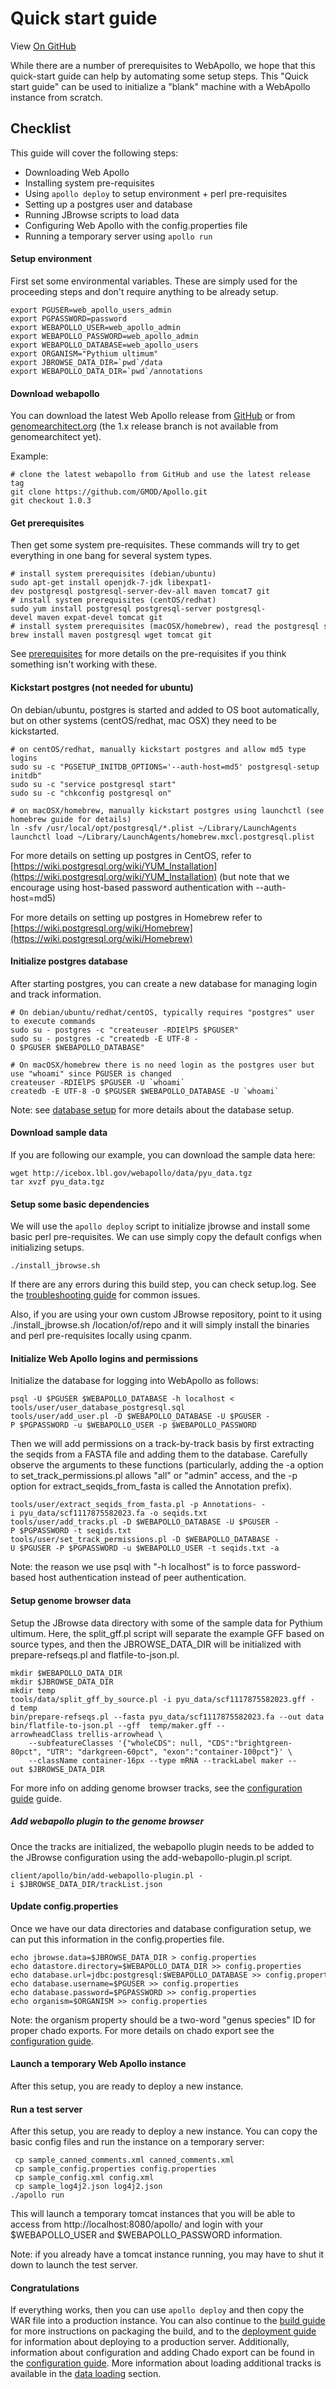 # Quick start guide

View <a href="https://github.com/GMOD/Apollo/blob/master/docs/Quick_start_guide.md">On GitHub</a>

While there are a number of prerequisites to WebApollo, we hope that
this quick-start guide can help by automating some setup steps. This
"Quick start guide" can be used to initialize a "blank" machine with a
WebApollo instance from scratch.

## Checklist

This guide will cover the following steps:

 - Downloading Web Apollo
 - Installing system pre-requisites
 - Using `apollo deploy` to setup environment + perl pre-requisites
 - Setting up a postgres user and database
 - Running JBrowse scripts to load data
 - Configuring Web Apollo with the config.properties file
 - Running a temporary server using `apollo run`

#### Setup environment

First set some environmental variables. These are simply used for the proceeding steps and don't require anything to be already setup.

    export PGUSER=web_apollo_users_admin
    export PGPASSWORD=password
    export WEBAPOLLO_USER=web_apollo_admin
    export WEBAPOLLO_PASSWORD=web_apollo_admin
    export WEBAPOLLO_DATABASE=web_apollo_users
    export ORGANISM="Pythium ultimum"
    export JBROWSE_DATA_DIR=`pwd`/data
    export WEBAPOLLO_DATA_DIR=`pwd`/annotations


#### Download webapollo

You can download the latest Web Apollo release from [GitHub](https://github.com/gmod/Apollo.git) or from
[genomearchitect.org](http://genomearchitect.org) (the 1.x release branch is not available from genomearchitect yet).

Example:

    # clone the latest webapollo from GitHub and use the latest release tag
    git clone https://github.com/GMOD/Apollo.git
    git checkout 1.0.3


#### Get prerequisites

Then get some system pre-requisites. These commands will try to get everything in one bang for several system types.

    # install system prerequisites (debian/ubuntu)
    sudo apt-get install openjdk-7-jdk libexpat1-dev postgresql postgresql-server-dev-all maven tomcat7 git
    # install system prerequisites (centOS/redhat)
    sudo yum install postgresql postgresql-server postgresql-devel maven expat-devel tomcat git
    # install system prerequisites (macOSX/homebrew), read the postgresql start guide
    brew install maven postgresql wget tomcat git


See [prerequisites](Prerequisites.md) for more details on the pre-requisites if you think something isn't working with these.

#### Kickstart postgres (not needed for ubuntu)

On debian/ubuntu, postgres is started and added to OS boot automatically, but on other systems (centOS/redhat, mac OSX) they need to be kickstarted. 

    # on centOS/redhat, manually kickstart postgres and allow md5 type logins
    sudo su -c "PGSETUP_INITDB_OPTIONS='--auth-host=md5' postgresql-setup initdb"
    sudo su -c "service postgresql start"
    sudo su -c "chkconfig postgresql on"

    # on macOSX/homebrew, manually kickstart postgres using launchctl (see homebrew guide for details)
    ln -sfv /usr/local/opt/postgresql/*.plist ~/Library/LaunchAgents
    launchctl load ~/Library/LaunchAgents/homebrew.mxcl.postgresql.plist


For more details on setting up postgres in CentOS, refer to [https://wiki.postgresql.org/wiki/YUM_Installation](https://wiki.postgresql.org/wiki/YUM_Installation) (but note that we encourage using host-based password authentication with --auth-host=md5)

For more details on setting up postgres in Homebrew refer to [https://wiki.postgresql.org/wiki/Homebrew](https://wiki.postgresql.org/wiki/Homebrew)

#### Initialize postgres database

After starting postgres, you can create a new database for managing login and track information.

    # On debian/ubuntu/redhat/centOS, typically requires "postgres" user to execute commands
    sudo su - postgres -c "createuser -RDIElPS $PGUSER"
    sudo su - postgres -c "createdb -E UTF-8 -O $PGUSER $WEBAPOLLO_DATABASE"

    # On macOSX/homebrew there is no need login as the postgres user but use "whoami" since PGUSER is changed
    createuser -RDIElPS $PGUSER -U `whoami`
    createdb -E UTF-8 -O $PGUSER $WEBAPOLLO_DATABASE -U `whoami`

Note: see [database setup](Database_setup.md#authentication) for more details about the database setup.
 
#### Download sample data

If you are following our example, you can download the sample data here:

    wget http://icebox.lbl.gov/webapollo/data/pyu_data.tgz
    tar xvzf pyu_data.tgz

#### Setup some basic dependencies

We will use the `apollo deploy` script to initialize jbrowse and install some basic perl pre-requisites. We can use simply copy the default configs when initializing setups.

    ./install_jbrowse.sh
    
If there are any errors during this build step, you can check setup.log. See the [troubleshooting guide](Troubleshooting.md) for common issues.

Also, if you are using your own custom JBrowse repository, point to it using ./install_jbrowse.sh /location/of/repo and it will simply install the binaries and perl pre-requisites locally using cpanm.


#### Initialize Web Apollo logins and permissions


Initialize the database for logging into WebApollo as follows:

    psql -U $PGUSER $WEBAPOLLO_DATABASE -h localhost < tools/user/user_database_postgresql.sql
    tools/user/add_user.pl -D $WEBAPOLLO_DATABASE -U $PGUSER -P $PGPASSWORD -u $WEBAPOLLO_USER -p $WEBAPOLLO_PASSWORD


Then we will add permissions on a track-by-track basis by first extracting the seqids from a FASTA file and adding them to the database. Carefully observe the arguments to these functions (particularly, adding the -a option to set_track_permissions.pl allows "all" or "admin" access, and the -p option for extract_seqids_from_fasta is called the Annotation prefix).

    tools/user/extract_seqids_from_fasta.pl -p Annotations- -i pyu_data/scf1117875582023.fa -o seqids.txt
    tools/user/add_tracks.pl -D $WEBAPOLLO_DATABASE -U $PGUSER -P $PGPASSWORD -t seqids.txt
    tools/user/set_track_permissions.pl -D $WEBAPOLLO_DATABASE -U $PGUSER -P $PGPASSWORD -u $WEBAPOLLO_USER -t seqids.txt -a

Note: the reason we use psql with "-h localhost" is to force password-based host authentication instead of peer authentication.

#### Setup genome browser data

Setup the JBrowse data directory with some of the sample data for Pythium ultimum. Here, the split_gff.pl script will separate the example GFF based on source types, and then the JBROWSE_DATA_DIR will be initialized with prepare-refseqs.pl and flatfile-to-json.pl.

    mkdir $WEBAPOLLO_DATA_DIR
    mkdir $JBROWSE_DATA_DIR
    mkdir temp
    tools/data/split_gff_by_source.pl -i pyu_data/scf1117875582023.gff -d temp
    bin/prepare-refseqs.pl --fasta pyu_data/scf1117875582023.fa --out data
    bin/flatfile-to-json.pl --gff  temp/maker.gff --arrowheadClass trellis-arrowhead \
        --subfeatureClasses '{"wholeCDS": null, "CDS":"brightgreen-80pct", "UTR": "darkgreen-60pct", "exon":"container-100pct"}' \
        --className container-16px --type mRNA --trackLabel maker --out $JBROWSE_DATA_DIR

    
For more info on adding genome browser tracks, see the [configuration guide](Configure.md) guide.


##### Add webapollo plugin to the genome browser
Once the tracks are initialized, the webapollo plugin needs to be added to the JBrowse configuration using the add-webapollo-plugin.pl script.

    client/apollo/bin/add-webapollo-plugin.pl -i $JBROWSE_DATA_DIR/trackList.json

#### Update config.properties

Once we have our data directories and database configuration setup, we can put this information in the config.properties file.


    echo jbrowse.data=$JBROWSE_DATA_DIR > config.properties
    echo datastore.directory=$WEBAPOLLO_DATA_DIR >> config.properties
    echo database.url=jdbc:postgresql:$WEBAPOLLO_DATABASE >> config.properties
    echo database.username=$PGUSER >> config.properties
    echo database.password=$PGPASSWORD >> config.properties
    echo organism=$ORGANISM >> config.properties


Note: the organism property should be a two-word "genus species" ID for proper chado exports. For more details on chado export see the [configuration guide](Configure.md).

#### Launch a temporary Web Apollo instance

After this setup, you are ready to deploy a new instance.

#### Run a test server

After this setup, you are ready to deploy a new instance. You can copy the basic config files and run the instance on a temporary server:

     cp sample_canned_comments.xml canned_comments.xml
     cp sample_config.properties config.properties
     cp sample_config.xml config.xml
     cp sample_log4j2.json log4j2.json
    ./apollo run

This will launch a temporary tomcat instances that you will be able to access from http://localhost:8080/apollo/ and login with your $WEBAPOLLO_USER and $WEBAPOLLO_PASSWORD information.

Note: if you already have a tomcat instance running, you may have to shut it down to launch the test server.

#### Congratulations

If everything works, then you can use `apollo deploy` and then copy the WAR file into a production instance. You can also continue to the [build guide](Build.md) for more instructions on packaging the build, and to the [deployment guide](Deploy.md) for information about deploying to a production server. Additionally, information about configuration and adding Chado export can be found in the [configuration guide](Configure.md). More information about loading additional tracks is available in the [data loading](Data_loading.md) section.

